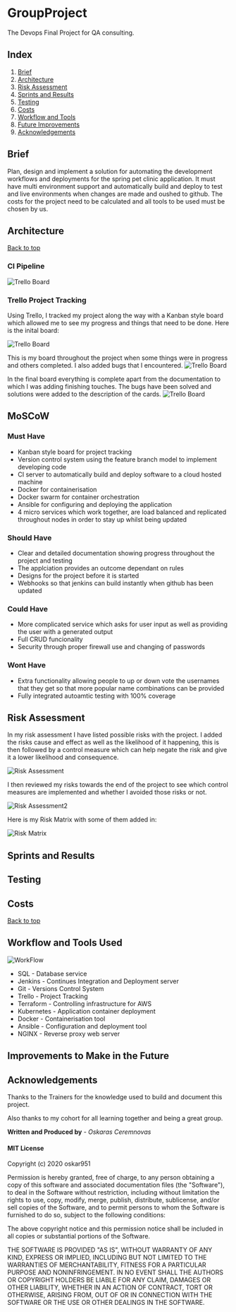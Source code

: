 # GroupProject

The Devops Final Project for QA consulting.

## Index

1. [Brief](#Brief)
2. [Architecture](#Architecture)
3. [Risk Assessment](#Risk-Assessment)
4. [Sprints and Results](#Sprints-and-Results)
5. [Testing](#Testing)
6. [Costs](#Costs)
7. [Workflow and Tools](#Workflow-and-Tools-Used)
8. [Future Improvements](#Improvements-to-Make-in-the-Future)
9. [Acknowledgements](#Acknowledgements)



## Brief

Plan, design and implement a solution for automating the development workflows and deployments for the spring pet clinic application. It must have multi environment support and automatically build and deploy to test and live environments when changes are made and oushed to github. The costs for the project need to be calculated and all tools to be used must be chosen by us.

## Architecture




[Back to top](#Index)

### CI Pipeline



![Trello Board](https://github.com/oskar951/SFIA2/blob/master/Images/Pipeline.jpg)

### Trello Project Tracking

Using Trello, I tracked my project along the way with a Kanban style board which allowed me to see my progress and things that need to be done. Here is the inital board:

![Trello Board](https://github.com/oskar951/SFIA2/blob/master/Images/Trello1.jpg)

This is my board throughout the project when some things were in progress and others completed. I also added bugs that I encountered.
![Trello Board](https://github.com/oskar951/SFIA2/blob/master/Images/Trello2.jpg)

In the final board everything is complete apart from the documentation to which I was adding finishing touches. The bugs have been solved and solutions were added to the description of the cards.
![Trello Board](https://github.com/oskar951/SFIA2/blob/master/Images/Trello3.jpg)

## MoSCoW

### Must Have
* Kanban style board for project tracking
* Version control system using the feature branch model to implement developing code
* CI server to automatically build and deploy software to a cloud hosted machine
* Docker for containerisation
* Docker swarm for container orchestration 
* Ansible for configuring and deploying the application
* 4 micro services which work together, are load balanced and replicated throughout nodes in order to stay up whilst being updated

### Should Have
* Clear and detailed documentation showing progress throughout the project and testing
* The applciation provides an outcome dependant on rules
* Designs for the project before it is started
* Webhooks so that jenkins can build instantly when github has been updated

### Could Have
* More complicated service which asks for user input as well as providing the user with a generated output
* Full CRUD funcionality
* Security through proper firewall use and changing of passwords

### Wont Have
* Extra functionality allowing people to up or down vote the usernames that they get so that more popular name combinations can be provided
* Fully integrated autoamtic testing with 100% coverage


## Risk Assessment

In my risk assessment I have listed possible risks with the project. I added the risks cause and effect as well as the likelihood of it happening, this is then followed by a control measure which can help negate the risk and give it a lower likelihood and consequence. 

![Risk Assessment](https://github.com/oskar951/SFIA2/blob/master/Images/RiskAssessment1.jpg)

I then reviewed my risks towards the end of the project to see which control measures are implemented and whether I avoided those risks or not.

![Risk Assessment2](https://github.com/oskar951/SFIA2/blob/master/Images/RiskAssessment2.jpg)

Here is my Risk Matrix with some of them added in:

![Risk Matrix](https://github.com/oskar951/SFIA2/blob/master/Images/RiskMatrix.jpg)

## Sprints and Results


## Testing




## Costs





[Back to top](#Index)

## Workflow and Tools Used



![WorkFlow](https://github.com/oskar951/SFIA2/blob/master/Images/)

* SQL - Database service
* Jenkins - Continues Integration and Deployment server
* Git - Versions Control System
* Trello - Project Tracking
* Terraform - Controlling infrastructure for AWS
* Kubernetes - Application container deployment
* Docker - Containerisation tool
* Ansible - Configuration and deployment tool
* NGINX - Reverse proxy web server

## Improvements to Make in the Future



## Acknowledgements

Thanks to the Trainers for the knowledge used to build and document this project.

Also thanks to my cohort for all learning together and being a great group.


**Written and Produced by** - *Oskaras Ceremnovas* 

#### MIT License

Copyright (c) 2020 oskar951

Permission is hereby granted, free of charge, to any person obtaining a copy
of this software and associated documentation files (the "Software"), to deal
in the Software without restriction, including without limitation the rights
to use, copy, modify, merge, publish, distribute, sublicense, and/or sell
copies of the Software, and to permit persons to whom the Software is
furnished to do so, subject to the following conditions:

The above copyright notice and this permission notice shall be included in all
copies or substantial portions of the Software.

THE SOFTWARE IS PROVIDED "AS IS", WITHOUT WARRANTY OF ANY KIND, EXPRESS OR
IMPLIED, INCLUDING BUT NOT LIMITED TO THE WARRANTIES OF MERCHANTABILITY,
FITNESS FOR A PARTICULAR PURPOSE AND NONINFRINGEMENT. IN NO EVENT SHALL THE
AUTHORS OR COPYRIGHT HOLDERS BE LIABLE FOR ANY CLAIM, DAMAGES OR OTHER
LIABILITY, WHETHER IN AN ACTION OF CONTRACT, TORT OR OTHERWISE, ARISING FROM,
OUT OF OR IN CONNECTION WITH THE SOFTWARE OR THE USE OR OTHER DEALINGS IN THE
SOFTWARE.
